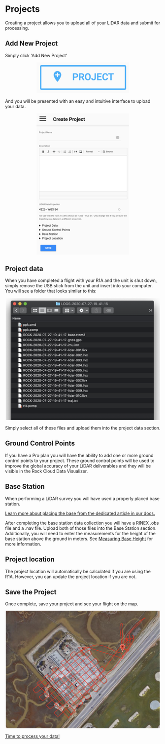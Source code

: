 # Projects

Creating a project allows you to upload all of your LiDAR data and submit for processing.

## Add New Project

Simply click 'Add New Project'

<div style="text-align: center;"><img src="../img/add-new-project.png" style="width: 300px;"></div>

And you will be presented with an easy and intuitive interface to upload your data.

<div style="text-align: center;"><img src="../img/create-project.png" style="width: 300px;"></div>

## Project data

When you have completed a flight with your R1A and the unit is shut down, simply remove the USB stick from the unit and insert into your computer. You will see a folder that looks similar to this:

<div style="text-align: center;"><img src="../img/file-upload.png" style="width: 500px;"></div>

Simply select all of these files and upload them into the project data section.

## Ground Control Points

If you have a Pro plan you will have the ability to add one or more ground control points to your project. These ground control points will be used to improve the global accuracy of your LiDAR deliverables and they will be visible in the Rock Cloud Data Visualizer.

## Base Station

When performing a LiDAR survey you will have used a properly placed base station.

[Learn more about placing the base from the dedicated article in our docs.](../tutorials/Placing-the-Base.md)

After completing the base station data collection you will have a RINEX .obs file and a .nav file. Upload both of those files into the Base Station section. Additionally, you will need to enter the measurements for the height of the base station above the ground in meters. See [Measuring Base Height](../tutorials/Placing-the-Base.md#measuring-base-height) for more information.

## Project location

The project location will automatically be calculated if you are using the R1A. However, you can update the project location if you are not.

## Save the Project

Once complete, save your project and see your flight on the map.

<div style="text-align: center;"><img src="../img/map-view.png" style="width: 500px;"></div>

[Time to process your data!](process.md)
